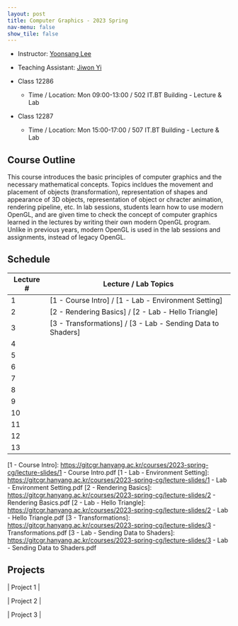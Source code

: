 ```yaml
---
layout: post
title: Computer Graphics - 2023 Spring
nav-menu: false
show_tile: false
---
```


* Instructor: [Yoonsang Lee](../people/yoonsang-lee.html)
* Teaching Assistant: [Jiwon Yi](../people/jiwon-yi.html)

* Class 12286
  * Time / Location: Mon 09:00-13:00 / 502 IT.BT Building - Lecture & Lab

* Class 12287
  * Time / Location: Mon 15:00-17:00 / 507 IT.BT Building - Lecture & Lab

## Course Outline

This course introduces the basic principles of computer graphics and the necessary mathematical concepts. 
Topics incldues the movement and placement of objects (transformation), representation of shapes and appearance of 3D objects, representation of object or chracter animation, rendering pipeline, etc.
In lab sessions, students learn how to use modern OpenGL, and are given time to check the concept of computer graphics learned in the lectures by writing their own modern OpenGL program.
Unlike in previous years, modern OpenGL is used in the lab sessions and assignments, instead of legacy OpenGL. 

## Schedule

|Lecture #| Lecture / Lab Topics   |
|---      | ---                    |
|1        |[1 - Course Intro] / [1 - Lab - Environment Setting]|
|2        |[2 - Rendering Basics] / [2 - Lab - Hello Triangle]|
|3        |[3 - Transformations] / [3 - Lab - Sending Data to Shaders]|
|4        | |
|5        | |
|6        | |
|7        | |
|8        | |
|9        | |
|10       | |
|11       | |
|12       | |
|13       | |

[1 - Course Intro]: https://gitcgr.hanyang.ac.kr/courses/2023-spring-cg/lecture-slides/1 - Course Intro.pdf
[1 - Lab - Environment Setting]: https://gitcgr.hanyang.ac.kr/courses/2023-spring-cg/lecture-slides/1 - Lab - Environment Setting.pdf
[2 - Rendering Basics]: https://gitcgr.hanyang.ac.kr/courses/2023-spring-cg/lecture-slides/2 - Rendering Basics.pdf
[2 - Lab - Hello Triangle]: https://gitcgr.hanyang.ac.kr/courses/2023-spring-cg/lecture-slides/2 - Lab - Hello Triangle.pdf
[3 - Transformations]: https://gitcgr.hanyang.ac.kr/courses/2023-spring-cg/lecture-slides/3 - Transformations.pdf
[3 - Lab - Sending Data to Shaders]: https://gitcgr.hanyang.ac.kr/courses/2023-spring-cg/lecture-slides/3 - Lab - Sending Data to Shaders.pdf

## Projects

| Project 1 |

| Project 2 |

| Project 3 |

